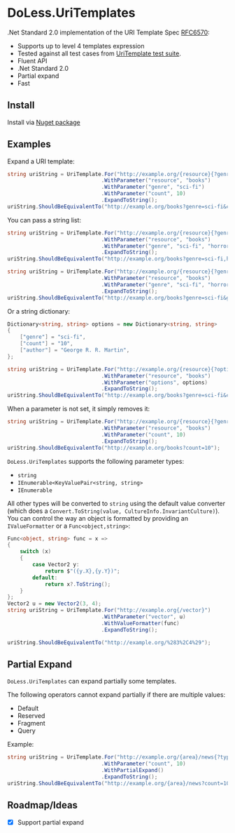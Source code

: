 # DoLess.UriTemplates

.Net Standard 2.0 implementation of the URI Template Spec [RFC6570](http://tools.ietf.org/html/rfc6570):

* Supports up to level 4 templates expression
* Tested against all test cases from [UriTemplate test suite](https://github.com/uri-templates/uritemplate-test).
* Fluent API
* .Net Standard 2.0
* Partial expand
* Fast

## Install

Install via [Nuget package](https://www.nuget.org/packages/DoLess.UriTemplates)

## Examples

Expand a URI template:

```csharp
string uriString = UriTemplate.For("http://example.org/{resource}{?genre,count}")
                              .WithParameter("resource", "books")
                              .WithParameter("genre", "sci-fi")
                              .WithParameter("count", 10)
                              .ExpandToString();
uriString.ShouldBeEquivalentTo("http://example.org/books?genre=sci-fi&count=10");
```

You can pass a string list:

```csharp
string uriString = UriTemplate.For("http://example.org/{resource}{?genre}")
                              .WithParameter("resource", "books")
                              .WithParameter("genre", "sci-fi", "horror", "fantasy")
                              .ExpandToString();
uriString.ShouldBeEquivalentTo("http://example.org/books?genre=sci-fi,horror,fantasy");
```

```csharp
string uriString = UriTemplate.For("http://example.org/{resource}{?genre*}")
                              .WithParameter("resource", "books")
                              .WithParameter("genre", "sci-fi", "horror", "fantasy")
                              .ExpandToString();
uriString.ShouldBeEquivalentTo("http://example.org/books?genre=sci-fi&genre=horror&genre=fantasy");
```

Or a string dictionary:

```csharp
Dictionary<string, string> options = new Dictionary<string, string>
{
    ["genre"] = "sci-fi",
    ["count"] = "10",
    ["author"] = "George R. R. Martin",
};

string uriString = UriTemplate.For("http://example.org/{resource}{?options*}")
                              .WithParameter("resource", "books")
                              .WithParameter("options", options)
                              .ExpandToString();
uriString.ShouldBeEquivalentTo("http://example.org/books?genre=sci-fi&count=10&author=George%20R.%20R.%20Martin");
```

When a parameter is not set, it simply removes it:

```csharp
string uriString = UriTemplate.For("http://example.org/{resource}{?genre,count}")
                              .WithParameter("resource", "books")
                              .WithParameter("count", 10)
                              .ExpandToString();
uriString.ShouldBeEquivalentTo("http://example.org/books?count=10");
```

`DoLess.UriTemplates` supports the following parameter types:

* `string`
* `IEnumerable<KeyValuePair<string, string>`
* `IEnumerable`

All other types will be converted to `string` using the default value converter (which does a `Convert.ToString(value, CultureInfo.InvariantCulture)`).
You can control the way an object is formatted by providing an `IValueFormatter` or a `Func<object,string>`:

```csharp
Func<object, string> func = x =>
{
    switch (x)
    {
        case Vector2 y:
            return $"({y.X},{y.Y})";
        default:
            return x?.ToString();
    }
};
Vector2 u = new Vector2(3, 4);
string uriString = UriTemplate.For("http://example.org{/vector}")
                              .WithParameter("vector", u)
                              .WithValueFormatter(func)
                              .ExpandToString();

uriString.ShouldBeEquivalentTo("http://example.org/%283%2C4%29");
```

## Partial Expand

`DoLess.UriTemplates` can expand partially some templates.

The following operators cannot expand partially if there are multiple values:

* Default
* Reserved
* Fragment
* Query

Example:

```csharp
string uriString = UriTemplate.For("http://example.org/{area}/news{?type,count}")
                              .WithParameter("count", 10)
                              .WithPartialExpand()
                              .ExpandToString();
uriString.ShouldBeEquivalentTo("http://example.org/{area}/news?count=10{&type}");
```

## Roadmap/Ideas

- [x] Support partial expand